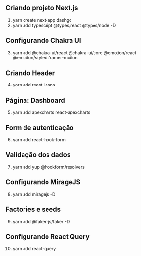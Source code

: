 ## Criando projeto Next.js
1. yarn create next-app dashgo
2. yarn add typescript @types/react @types/node -D

## Configurando Chakra UI
3. yarn add @chakra-ui/react @chakra-ui/core @emotion/react @emotion/styled framer-motion

## Criando Header
4. yarn add react-icons

## Página: Dashboard
5. yarn add apexcharts react-apexcharts

## Form de autenticação
6. yarn add react-hook-form

## Validação dos dados
7. yarn add yup @hookform/resolvers

## Configurando MirageJS
8. yarn add miragejs -D

## Factories e seeds
9. yarn add @faker-js/faker -D

## Configurando React Query
10. yarn add react-query